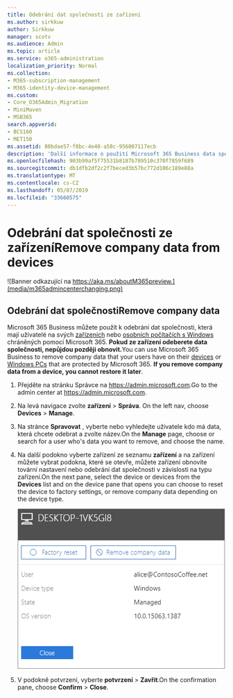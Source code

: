 ```yaml
---
title: Odebrání dat společnosti ze zařízení
ms.author: sirkkuw
author: Sirkkuw
manager: scotv
ms.audience: Admin
ms.topic: article
ms.service: o365-administration
localization_priority: Normal
ms.collection:
- M365-subscription-management
- M365-identity-device-management
ms.custom:
- Core_O365Admin_Migration
- MiniMaven
- MSB365
search.appverid:
- BCS160
- MET150
ms.assetid: 80bdae57-f8bc-4e40-a58c-956007117ecb
description: 'Další informace o použití Microsoft 365 Business data společnosti odebrat ze zařízení uživatelů nebo počítačů se systémem Windows. '
ms.openlocfilehash: 903b99af5f75531b8187b789510c370f7859f689
ms.sourcegitcommit: db1dfb2df2c2f7beced3b57bc772d106c189e88a
ms.translationtype: MT
ms.contentlocale: cs-CZ
ms.lasthandoff: 05/07/2019
ms.locfileid: "33660575"
---
```

# <a name="remove-company-data-from-devices"></a><span data-ttu-id="a680e-103">Odebrání dat společnosti ze zařízení</span><span class="sxs-lookup"><span data-stu-id="a680e-103">Remove company data from devices</span></span>

![Banner odkazující na https://aka.ms/aboutM365preview.](media/m365admincenterchanging.png)

## <a name="remove-company-data"></a><span data-ttu-id="a680e-105">Odebrání dat společnosti</span><span class="sxs-lookup"><span data-stu-id="a680e-105">Remove company data</span></span>

<span data-ttu-id="a680e-p101">Microsoft 365 Business můžete použít k odebrání dat společnosti, která mají uživatelé na svých [zařízeních](app-protection-settings-for-android-and-ios.md) nebo [osobních počítačích s Windows](protection-settings-for-windows-10-devices.md) chráněných pomocí Microsoft 365. **Pokud ze zařízení odeberete data společnosti, nepůjdou později obnovit.**</span><span class="sxs-lookup"><span data-stu-id="a680e-p101">You can use Microsoft 365 Business to remove company data that your users have on their [devices](app-protection-settings-for-android-and-ios.md) or [Windows PCs](protection-settings-for-windows-10-devices.md) that are protected by Microsoft 365. **If you remove company data from a device, you cannot restore it later**.</span></span> 
  
1. <span data-ttu-id="a680e-108">Přejděte na stránku Správce na <a href="https://go.microsoft.com/fwlink/p/?linkid=837890" target="_blank">https://admin.microsoft.com</a>.</span><span class="sxs-lookup"><span data-stu-id="a680e-108">Go to the admin center at <a href="https://go.microsoft.com/fwlink/p/?linkid=837890" target="_blank">https://admin.microsoft.com</a>.</span></span>
    
2. <span data-ttu-id="a680e-109">Na levá navigace zvolte **zařízení** \> **Správa**.  </span><span class="sxs-lookup"><span data-stu-id="a680e-109">On the left nav, choose **Devices**  \> **Manage**.</span></span>
  
3. <span data-ttu-id="a680e-110">Na stránce **Spravovat** , vyberte nebo vyhledejte uživatele kdo má data, která chcete odebrat a zvolte název.</span><span class="sxs-lookup"><span data-stu-id="a680e-110">On the **Manage** page, choose or search for a user who's data you want to remove, and choose the name.</span></span> 
    
4. <span data-ttu-id="a680e-111">Na další podokno vyberte zařízení ze seznamu **zařízení** a na zařízení můžete vybrat podokna, které se otevře, můžete zařízení obnovíte tovární nastavení nebo odebrání dat společnosti v závislosti na typu zařízení.</span><span class="sxs-lookup"><span data-stu-id="a680e-111">On the next pane, select the device or devices from the **Devices** list and on the device pane that opens you can choose to reset the device to factory settings, or remove company data depending on the device type.</span></span> 
    
    ![On the remove comapany data pane, select the device from which you want to remove the data.](media/resetorremove.png)
  
5. <span data-ttu-id="a680e-113">V podokně potvrzení, vyberte **potvrzení** \> **Zavřít**.</span><span class="sxs-lookup"><span data-stu-id="a680e-113">On the confirmation pane, choose **Confirm** \> **Close**.</span></span>
    



